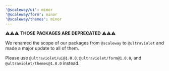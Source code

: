 ```yaml
---
'@scaleway/ui': minor
'@scaleway/form': minor
'@scaleway/themes': minor
---
```


⚠️⚠️⚠️ **THOSE PACKAGES ARE DEPRECATED** ⚠️⚠️⚠️

We renamed the scope of our packages from `@scaleway` to `@ultraviolet` and made a major update to all of them.

Please use `@ultraviolet/ui@1.0.0`, `@ultraviolet/form@1.0.0`, and `@ultraviolet/themes@1.0.0` instead.
